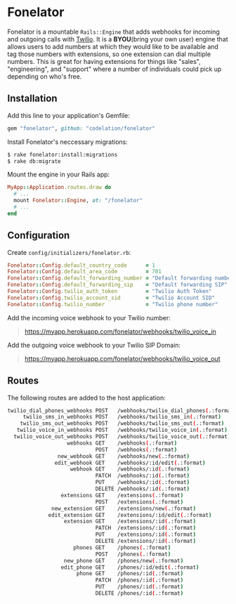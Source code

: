 # Fonelator

Fonelator is a mountable `Rails::Engine` that adds webhooks for 
incoming and outgoing calls with [Twilio](https://www.twilio.com). It is a **BYOU**(bring your own user) engine that allows users to add numbers at which they would like to be available and tag those numbers with extensions, so one extension can dial multiple numbers. This is great for having extensions for things like "sales", "engineering", and "support" where a number of individuals could pick up depending on who's free.

## Installation

Add this line to your application's Gemfile:

```ruby
gem "fonelator", github: "codelation/fonelator"
```

Install Fonelator's neccessary migrations:

```bash
$ rake fonelator:install:migrations
$ rake db:migrate
```

Mount the engine in your Rails app:

```ruby
MyApp::Application.routes.draw do
  # ...
  mount Fonelator::Engine, at: "/fonelator"
  # ...
end
```

## Configuration

Create `config/initializers/fonelator.rb`:

```ruby
Fonelator::Config.default_country_code      = 1
Fonelator::Config.default_area_code         = 701
Fonelator::Config.default_forwarding_number = "Default forwarding number"
Fonelator::Config.default_forwarding_sip    = "Default forwarding SIP"
Fonelator::Config.twilio_auth_token         = "Twilio Auth Token"
Fonelator::Config.twilio_account_sid        = "Twilio Account SID"
Fonelator::Config.twilio_number             = "Twilio phone number"
```

Add the incoming voice webhook to your Twilio number:

> https://myapp.herokuapp.com/fonelator/webhooks/twilio_voice_in

Add the outgoing voice webhook to your Twilio SIP Domain:

> https://myapp.herokuapp.com/fonelator/webhooks/twilio_voice_out

## Routes

The following routes are added to the host application:

```bash
twilio_dial_phones_webhooks POST   /webhooks/twilio_dial_phones(.:format) fonelator/webhooks#twilio_dial_phones
     twilio_sms_in_webhooks POST   /webhooks/twilio_sms_in(.:format)      fonelator/webhooks#twilio_sms_in
    twilio_sms_out_webhooks POST   /webhooks/twilio_sms_out(.:format)     fonelator/webhooks#twilio_sms_out
   twilio_voice_in_webhooks POST   /webhooks/twilio_voice_in(.:format)    fonelator/webhooks#twilio_voice_in
  twilio_voice_out_webhooks POST   /webhooks/twilio_voice_out(.:format)   fonelator/webhooks#twilio_voice_out
                   webhooks GET    /webhooks(.:format)                    fonelator/webhooks#index
                            POST   /webhooks(.:format)                    fonelator/webhooks#create
                new_webhook GET    /webhooks/new(.:format)                fonelator/webhooks#new
               edit_webhook GET    /webhooks/:id/edit(.:format)           fonelator/webhooks#edit
                    webhook GET    /webhooks/:id(.:format)                fonelator/webhooks#show
                            PATCH  /webhooks/:id(.:format)                fonelator/webhooks#update
                            PUT    /webhooks/:id(.:format)                fonelator/webhooks#update
                            DELETE /webhooks/:id(.:format)                fonelator/webhooks#destroy
                 extensions GET    /extensions(.:format)                  fonelator/extensions#index
                            POST   /extensions(.:format)                  fonelator/extensions#create
              new_extension GET    /extensions/new(.:format)              fonelator/extensions#new
             edit_extension GET    /extensions/:id/edit(.:format)         fonelator/extensions#edit
                  extension GET    /extensions/:id(.:format)              fonelator/extensions#show
                            PATCH  /extensions/:id(.:format)              fonelator/extensions#update
                            PUT    /extensions/:id(.:format)              fonelator/extensions#update
                            DELETE /extensions/:id(.:format)              fonelator/extensions#destroy
                     phones GET    /phones(.:format)                      fonelator/phones#index
                            POST   /phones(.:format)                      fonelator/phones#create
                  new_phone GET    /phones/new(.:format)                  fonelator/phones#new
                 edit_phone GET    /phones/:id/edit(.:format)             fonelator/phones#edit
                      phone GET    /phones/:id(.:format)                  fonelator/phones#show
                            PATCH  /phones/:id(.:format)                  fonelator/phones#update
                            PUT    /phones/:id(.:format)                  fonelator/phones#update
                            DELETE /phones/:id(.:format)                  fonelator/phones#destroy
```
